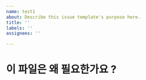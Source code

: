 ```yaml
---
name: test1
about: Describe this issue template's purpose here.
title: ''
labels: ''
assignees: ''

---
```


# 이 파일은 왜 필요한가요 ?
